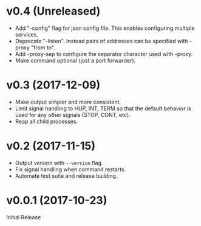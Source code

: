 # v0.4 (Unreleased)

- Add "-config" flag for json config file.
  This enables configuring multiple services.
- Deprecate "-listen".
  Instead pairs of addresses can be specified with -proxy "from to".
- Add -proxy-sep to configure the separator character used with -proxy.
- Make command optional (just a port forwarder).

# v0.3 (2017-12-09)

- Make output simpler and more consistent.
- Limit signal handling to HUP, INT, TERM so that the default
  behavior is used for any other signals (STOP, CONT, etc).
- Reap all child processes.

# v0.2 (2017-11-15)

- Output version with `--version` flag.
- Fix signal handling when command restarts.
- Automate test suite and release building.

# v0.0.1 (2017-10-23)

Initial Release
